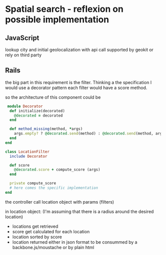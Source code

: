 # Spatial search - reflexion on possible implementation

## JavaScript
 lookup city and initial geolocalization with api call supported by geokit or rely on third party

## Rails
the big part in this requirement is the filter. Thinking a the specification I would use a decorator pattern
each filter would have a score method.

 so the architecture of this component could be
``` ruby
 module Decorator
  def initialize(decorated)
    @decorated = decorated
  end

  def method_missing(method, *args)
    args.empty? ? @decorated.send(method) : @decorated.send(method, args)
  end
end

class LocationFilter
  include Decorator

  def score
    @decorated.score + compute_score (args)
  end

  private compute_score
  # here comes the specific implementation
end
```

the controller call location object with params (filters)

in location object:
 (I'm assuming that there is a radius around the desired location)
  * locations get retrieved
  *  score get calculated for each location 
  *  location sorted by score
  *  location returned either in json format to be consummed by a backbone.js/moustache or by plain html
